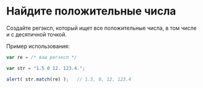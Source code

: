 # Найдите положительные числа

Создайте регэксп, который ищет все положительные числа, в том числе и с десятичной точкой.

Пример использования:

```js run
var re = /* ваш регэксп */

var str = "1.5 0 12. 123.4.";

alert( str.match(re) );   // 1.5, 0, 12, 123.4
```
